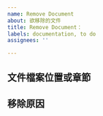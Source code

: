 ```yaml
---
name: Remove Document
about: 欲移除的文件
title: Remove Document：
labels: documentation, to do
assignees: ''

---
```


## **文件檔案位置或章節** ##

## **移除原因** ##

